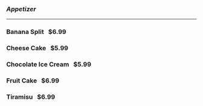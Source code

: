 ### _Appetizer_

---

### **Banana Split** &nbsp; $6.99

### **Cheese Cake** &nbsp; $5.99 

### **Chocolate Ice Cream** &nbsp; $5.99

### **Fruit Cake** &nbsp; $6.99

### **Tiramisu** &nbsp; $6.99